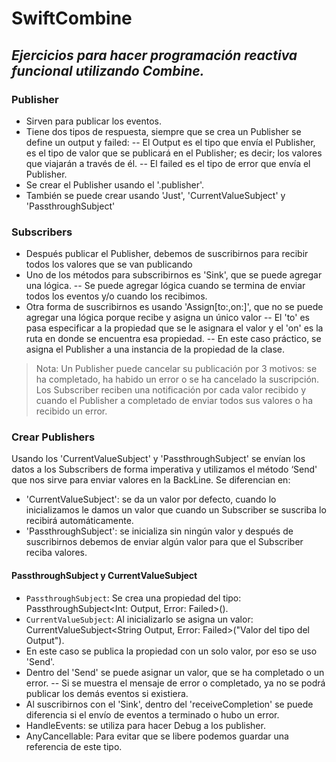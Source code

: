 # SwiftCombine
## _Ejercicios para hacer programación reactiva funcional utilizando Combine._

### Publisher
- Sirven para publicar los eventos.
- Tiene dos tipos de respuesta, siempre que se crea un Publisher se define un output y failed:
-- El Output es el tipo que envía el Publisher, es el tipo de valor que se publicará en el Publisher; es decir; los valores que viajarán a través de él.
-- El failed es el tipo de error que envía el Publisher.
- Se crear el Publisher usando el '.publisher'.
- También se puede crear usando 'Just', 'CurrentValueSubject' y 'PassthroughSubject'

### Subscribers
- Después publicar el Publisher, debemos de suscribirnos para recibir todos los valores que se van publicando
- Uno de los métodos para subscribirnos es 'Sink', que se puede agregar una lógica.
-- Se puede agregar lógica cuando se termina de enviar todos los eventos y/o cuando los recibimos.
- Otra forma de suscribirnos es usando 'Assign[to:,on:]', que no se puede agregar una lógica porque recibe y asigna un único valor
-- El 'to' es pasa especificar a la propiedad que se le asignara el valor y el 'on' es la ruta en donde se encuentra esa propiedad.
-- En este caso práctico, se asigna el Publisher a una instancia de la propiedad de la clase.

> Nota:  Un Publisher puede cancelar su publicación por 3 motivos: se ha completado, ha habido un error o se ha cancelado la suscripción. 
Los Subscriber reciben una notificación por cada valor recibido y cuando el Publisher a completado de enviar todos sus valores o ha recibido un error.

### Crear Publishers
Usando los 'CurrentValueSubject' y 'PassthroughSubject' se envían los datos a los Subscribers de forma imperativa y utilizamos el método ‘Send' que nos sirve para enviar valores en la BackLine. Se diferencian en:
- 'CurrentValueSubject': se da un valor por defecto, cuando lo inicializamos le damos un valor que cuando un Subscriber se suscriba lo recibirá automáticamente.
- 'PassthroughSubject': se inicializa sin ningún valor y después de suscribirnos debemos de enviar algún valor para que el Subscriber reciba valores.

#### PassthroughSubject y CurrentValueSubject
- `PassthroughSubject`: Se crea una propiedad del tipo: PassthroughSubject<Int: Output, Error: Failed>().
- `CurrentValueSubject`: Al inicializarlo se asigna un valor: CurrentValueSubject<String Output, Error: Failed>("Valor del tipo del Output").
- En este caso se publica la propiedad con un solo valor, por eso se uso 'Send'.
- Dentro del 'Send' se puede asignar un valor, que se ha completado o un error.
-- Si se muestra el mensaje de error o completado, ya no se podrá publicar los demás eventos si existiera.
- Al suscribirnos con el 'Sink', dentro del 'receiveCompletion' se puede diferencia si el envío de eventos a terminado o hubo un error.
- HandleEvents: se utiliza para hacer Debug a los publisher.
- AnyCancellable: Para evitar que se libere podemos guardar una referencia de este tipo.